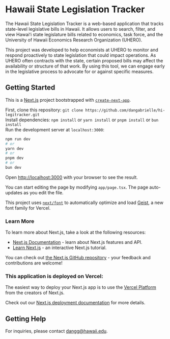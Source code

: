 # Hawaii State Legislation Tracker
The Hawaii State Legislation Tracker is a web-based application that tracks state-level legislative bills in Hawaii. It allows users to search, filter, and view Hawaiʻi state legislature bills related to economics, task force, and the University of Hawaii Economics Research Organization (UHERO).

This project was developed to help economists at UHERO to monitor and respond proactively to state legislation that could impact operations. As UHERO often contracts with the state, certain proposed bills may affect the availability or structure of that work. By using this tool, we can engage early in the legislative process to advocate for or against specific measures.

## Getting Started
This is a [Next.js](https://nextjs.org) project bootstrapped with [`create-next-app`](https://nextjs.org/docs/app/api-reference/cli/create-next-app).

First, clone this repository: `git clone https://github.com/dangabrielle/hi-legitracker.git`  
Install dependencies: `npm install` or `yarn install` or `pnpm install` or `bun install` <br />
Run the development server at `localhost:3000`:

```bash
npm run dev
# or
yarn dev
# or
pnpm dev
# or
bun dev
```

Open [http://localhost:3000](http://localhost:3000) with your browser to see the result.

You can start editing the page by modifying `app/page.tsx`. The page auto-updates as you edit the file.

This project uses [`next/font`](https://nextjs.org/docs/app/building-your-application/optimizing/fonts) to automatically optimize and load [Geist](https://vercel.com/font), a new font family for Vercel.

### Learn More

To learn more about Next.js, take a look at the following resources:

- [Next.js Documentation](https://nextjs.org/docs) - learn about Next.js features and API.
- [Learn Next.js](https://nextjs.org/learn) - an interactive Next.js tutorial.

You can check out [the Next.js GitHub repository](https://github.com/vercel/next.js) - your feedback and contributions are welcome!

### This application is deployed on Vercel:

The easiest way to deploy your Next.js app is to use the [Vercel Platform](https://vercel.com/new?utm_medium=default-template&filter=next.js&utm_source=create-next-app&utm_campaign=create-next-app-readme) from the creators of Next.js.

Check out our [Next.js deployment documentation](https://nextjs.org/docs/app/building-your-application/deploying) for more details.

## Getting Help
For inquiries, please contact dangg@hawaii.edu.

